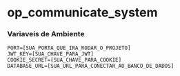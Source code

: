 # op_communicate_system

### Variaveis de Ambiente

```env
PORT=[SUA_PORTA_QUE_IRA_RODAR_O_PROJETO]
JWT_KEY=[SUA_CHAVE_PARA_JWT]
COOKIE_SECRET=[SUA_CHAVE_PARA_COOKIE]
DATABASE_URL=[SUA_URL_PARA_CONECTAR_AO_BANCO_DE_DADOS]

```
